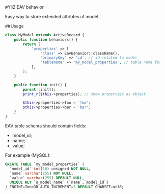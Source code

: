 #Yii2 EAV behavior

Easy way to store extended attribtes of model.

##Usage

```php
class MyModel extends ActiveRecord {
    public function behaviors() {
        return [
            'properties' => [
                'class' => EavBehavior::className(),
                'primaryKey' => 'id', // id related to model
                'tableName' => 'my_model_properties', // table name for store attributes
            ],
        ];
    }

    public function init() {
        parent::init();
        print_r($this->properties); // show properties as object

        $this->properties->foo = 'foo';
        $this->properties->bar = 'bar';
    }
}
```

EAV table schema should contain fields:

* model_id;
* name;
* value;

For example (MySQL):

```sql
CREATE TABLE `my_model_properties` (
  `model_id` int(10) unsigned NOT NULL,
  `name` varchar(255) NOT NULL,
  `value` varchar(255) DEFAULT NULL,
  UNIQUE KEY `u_model_name` (`name`,`model_id`)
) ENGINE=InnoDB AUTO_INCREMENT=3 DEFAULT CHARSET=utf8;
```
